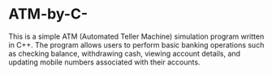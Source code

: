 # ATM-by-C-
This is a simple ATM (Automated Teller Machine) simulation program written in C++. The program allows users to perform basic banking operations such as checking balance, withdrawing cash, viewing account details, and updating mobile numbers associated with their accounts.
